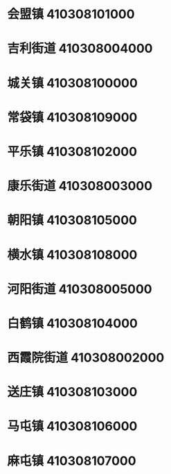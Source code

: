 # 会盟镇 410308101000
# 吉利街道 410308004000
# 城关镇 410308100000
# 常袋镇 410308109000
# 平乐镇 410308102000
# 康乐街道 410308003000
# 朝阳镇 410308105000
# 横水镇 410308108000
# 河阳街道 410308005000
# 白鹤镇 410308104000
# 西霞院街道 410308002000
# 送庄镇 410308103000
# 马屯镇 410308106000
# 麻屯镇 410308107000
